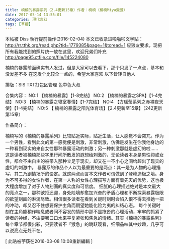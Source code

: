 ```yaml
---
title: 楠楠的暴露系列（2.4更新15章）作者：楠楠（楠楠Miya雯萱）
date: 2017-05-14 13:55:01
categories: 現代奇幻
tags: [草榴]
---
```

本帖被 Diss 執行提前操作(2016-02-04)
本文已收录进啪啪啪文学贴：http://rr.tthk.org/read.php?tid=1779385&page=1&toread=1
应狼友要求，现把所有我能找到的照片统一放在这里，欢迎兄弟们补充
http://page95.ctfile.com/file/145224080



楠楠的暴露前面确实有人发过，但是大家可以去看下，那个只发了一点点，基本和没发差不多
在这发个比较全一点的，希望大家喜欢
以下皆转自他人

排版：SIS  TXT打包区管理 色中色大叔

合集内容：
NO:1 【楠楠的暴露】【1-8完结】
NO:2 【楠楠的暴露之SPA】【1-4完结】
NO:3 【楠楠的暴露之寝室春情】【1-7完结】
NO:4 【方瑶莹系列之赤裸夜天使】【1-4完结】
NO:5 【 楠楠的暴露之阳光体育场】【2.4更新至15章】（242更新第15章）

作品简介：

楠楠写的《楠楠的暴露系列》比较贴近实际，贴近生活，让人感觉不会突兀。作为一个男性，看到此文的第一感觉便是刺激，非常刺激，仿佛是发生在你我他身边的一种看到现实的来自女性那种暴露活动的刺激；另一种刺激那就是虚幻的啦……
这是读者被楠楠那些字里行间所散发的遐想给刺激的，无论读者本身是男性抑或女性，都会不由自主的被带入那种立足于现实，却又在一不小心之间给超出了现实的虚幻的刺激中。
暴露系的作品个人以为最重要的是两点：其一是为人物的心理描写，其二乃剧情场所的设定。就这两点而言本文作者可谓做到了登峰造极之境。身为不可多得的女性作者，在第一人称的女性心理描写方面有着先天的优势，这也极大程度增加了对于人物刻画的真实度和可信度。
细腻的心理描述绝对是本文最大的亮点之一，那种欲拒还迎，身处险境却愈加兴奋的矛盾心理和不断探索暴露极限的欲望刻画的淋漓尽致。相信很多读者在看到关键时刻时会陷入恨不得去推她一把的冲动，却又忍不住想要保护主角而期望她能化险为夷的纠结心态。
每个关键时刻在主角能稍作喘息或者间不容发的情形中那不显拖沓的心理活动，牢牢的抓紧了读者的神经，不由要咽口口水来平复紧张和焦急的情绪。其实《楠楠的暴露系列》每个章节都很出彩，只要读者不「猴急」的跳跃观看，细细品味其中妙趣，几乎可以说亮点无处不在。


[ 此貼被苧蒛在2016-03-08 10:08重新編輯 ]